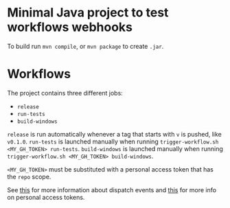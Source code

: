 # Minimal Java project to test workflows webhooks

To build run `mvn compile`, or `mvn package` to create `.jar`.

# Workflows

The project contains three different jobs:

- `release`
- `run-tests`
- `build-windows`

`release` is run automatically whenever a tag that starts with `v` is pushed, like `v0.1.0`.
`run-tests` is launched manually when running `trigger-workflow.sh <MY_GH_TOKEN> run-tests`.
`build-windows` is launched manually when running `trigger-workflow.sh <MY_GH_TOKEN> build-windows`.


`<MY_GH_TOKEN>` must be substituted with a personal access token that has the `repo` scope.

See [this][dispatch-event-doc] for more information about dispatch events and [this][personal-access-token] for more info on personal access tokens.

[dispatch-event-doc]: https://developer.github.com/v3/repos/#create-a-repository-dispatch-event
[personal-access-token]: https://help.github.com/en/github/authenticating-to-github/creating-a-personal-access-token-for-the-command-line
